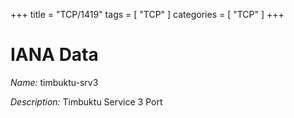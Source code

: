 +++
title = "TCP/1419"
tags = [ "TCP" ]
categories = [ "TCP" ]
+++

# IANA Data

_Name:_ timbuktu-srv3

_Description:_ Timbuktu Service 3 Port

